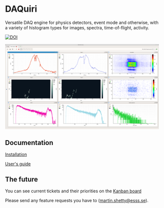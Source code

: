 # DAQuiri
Versatile DAQ engine for physics detectors, event mode and otherwise, with a variety of histogram types for images, spectra, time-of-flight, activity.

[![DOI](https://zenodo.org/badge/94489375.svg)](https://zenodo.org/badge/latestdoi/94489375)

![screenshot](documentation/screenshot.png)


## Documentation

[Installation](documentation/installation.md)

[User's guide](documentation/README.md)

## The future

You can see current tickets and their priorities on the [Kanban board](https://github.com/ess-dmsc/daquiri/projects/1)

Please send any feature requests you have to (martin.shetty@esss.se).
